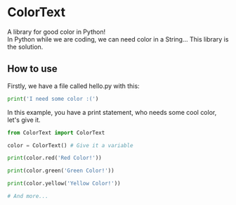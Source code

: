 # ColorText
A library for good color in Python!  
In Python while we are coding, we can need color in a String...  This library is the solution.

## How to use
Firstly, we have a file called hello.py with this:  
```python
print('I need some color :(')
```  
In this example, you have a print statement, who needs some cool color, let's give it.  
```python
from ColorText import ColorText

color = ColorText() # Give it a variable

print(color.red('Red Color!'))

print(color.green('Green Color!'))

print(color.yellow('Yellow Color!'))

# And more...
```
